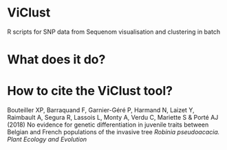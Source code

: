 # ViClust
R scripts for SNP data from Sequenom visualisation and clustering in batch

# What does it do?

# How to cite the ViClust tool?
Bouteiller XP, Barraquand F, Garnier-Géré P, Harmand N, Laizet Y, Raimbault A, Segura R, Lassois L,
Monty A, Verdu C, Mariette S & Porté AJ (2018) No evidence for genetic differentiation in juvenile traits between Belgian
and French populations of the invasive tree <i>Robinia pseudoacacia<i>. Plant Ecology and Evolution 
